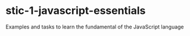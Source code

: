 # stic-1-javascript-essentials
Examples and tasks to learn the fundamental of the JavaScript language
